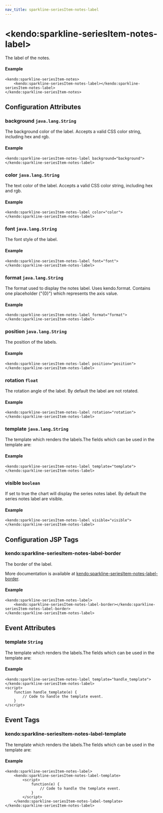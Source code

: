 ```yaml
---
nav_title: sparkline-seriesItem-notes-label
---
```


# \<kendo:sparkline-seriesItem-notes-label\>

The label of the notes.

#### Example
    <kendo:sparkline-seriesItem-notes>
        <kendo:sparkline-seriesItem-notes-label></kendo:sparkline-seriesItem-notes-label>
    </kendo:sparkline-seriesItem-notes>

## Configuration Attributes

### background `java.lang.String`

The background color of the label. Accepts a valid CSS color string, including hex and rgb.

#### Example
    <kendo:sparkline-seriesItem-notes-label background="background">
    </kendo:sparkline-seriesItem-notes-label>

### color `java.lang.String`

The text color of the label. Accepts a valid CSS color string, including hex and rgb.

#### Example
    <kendo:sparkline-seriesItem-notes-label color="color">
    </kendo:sparkline-seriesItem-notes-label>

### font `java.lang.String`

The font style of the label.

#### Example
    <kendo:sparkline-seriesItem-notes-label font="font">
    </kendo:sparkline-seriesItem-notes-label>

### format `java.lang.String`

The format used to display the notes label. Uses kendo.format. Contains one placeholder ("{0}") which represents the axis value.

#### Example
    <kendo:sparkline-seriesItem-notes-label format="format">
    </kendo:sparkline-seriesItem-notes-label>

### position `java.lang.String`

The position of the labels.

#### Example
    <kendo:sparkline-seriesItem-notes-label position="position">
    </kendo:sparkline-seriesItem-notes-label>

### rotation `float`

The rotation angle of the label. By default the label are not rotated.

#### Example
    <kendo:sparkline-seriesItem-notes-label rotation="rotation">
    </kendo:sparkline-seriesItem-notes-label>

### template `java.lang.String`

The template which renders the labels.The fields which can be used in the template are:

#### Example
    <kendo:sparkline-seriesItem-notes-label template="template">
    </kendo:sparkline-seriesItem-notes-label>

### visible `boolean`

If set to true the chart will display the series notes label. By default the series notes label are visible.

#### Example
    <kendo:sparkline-seriesItem-notes-label visible="visible">
    </kendo:sparkline-seriesItem-notes-label>


##  Configuration JSP Tags

### kendo:sparkline-seriesItem-notes-label-border

The border of the label.

More documentation is available at [kendo:sparkline-seriesItem-notes-label-border](/api/wrappers/jsp/sparkline/seriesitem-notes-label-border).

#### Example

    <kendo:sparkline-seriesItem-notes-label>
        <kendo:sparkline-seriesItem-notes-label-border></kendo:sparkline-seriesItem-notes-label-border>
    </kendo:sparkline-seriesItem-notes-label>


## Event Attributes

### template `String`

The template which renders the labels.The fields which can be used in the template are:


#### Example
    <kendo:sparkline-seriesItem-notes-label template="handle_template">
    </kendo:sparkline-seriesItem-notes-label>
    <script>
        function handle_template(e) {
            // Code to handle the template event.
        }
    </script>

## Event Tags

### kendo:sparkline-seriesItem-notes-label-template

The template which renders the labels.The fields which can be used in the template are:


#### Example
    <kendo:sparkline-seriesItem-notes-label>
        <kendo:sparkline-seriesItem-notes-label-template>
            <script>
                function(e) {
                    // Code to handle the template event.
                }
            </script>
        </kendo:sparkline-seriesItem-notes-label-template>
    </kendo:sparkline-seriesItem-notes-label>

